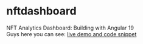 # nftdashboard
NFT Analytics Dashboard: Building with Angular 19
<br>
Guys here you can see: [live demo and code snippet](https://therichpost.com/nft-analytics-dashboard-building-with-angular-19/)
